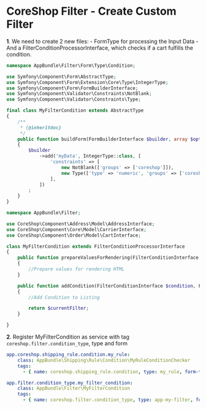 # CoreShop Filter - Create Custom Filter

**1**. We need to create 2 new files:
    - FormType for processing the Input Data
    - And a FilterConditionProcessorInterface, which checks if a cart fulfills the condition.

```php
namespace AppBundle\Filter\Form\Type\Condition;

use Symfony\Component\Form\AbstractType;
use Symfony\Component\Form\Extension\Core\Type\IntegerType;
use Symfony\Component\Form\FormBuilderInterface;
use Symfony\Component\Validator\Constraints\NotBlank;
use Symfony\Component\Validator\Constraints\Type;

final class MyFilterCondition extends AbstractType
{
    /**
     * {@inheritdoc}
     */
    public function buildForm(FormBuilderInterface $builder, array $options)
    {
        $builder
            ->add('myData', IntegerType::class, [
                'constraints' => [
                    new NotBlank(['groups' => ['coreshop']]),
                    new Type(['type' => 'numeric', 'groups' => ['coreshop']]),
                ],
            ])
        ;
    }
}

```

```php
namespace AppBundle\Filter;

use CoreShop\Component\Address\Model\AddressInterface;
use CoreShop\Component\Core\Model\CarrierInterface;
use CoreShop\Component\Order\Model\CartInterface;

class MyFilterCondition extends FilterConditionProcessorInterface
{
    public function prepareValuesForRendering(FilterConditionInterface $condition, FilterInterface $filter, ListingInterface $list, $currentFilter)
    {
        //Prepare values for rendering HTML
    }

    public function addCondition(FilterConditionInterface $condition, FilterInterface $filter, ListingInterface $list, $currentFilter, ParameterBag $parameterBag, $isPrecondition = false)
    {
        //Add Condition to Listing

        return $currentFilter;
    }

}
```

**2**. Register MyFilterCondition as service with tag ```coreshop.filter.condition_type```, type and form

```yaml
app.coreshop.shipping_rule.condition.my_rule:
    class: AppBundle\Shipping\Rule\Condition\MyRuleConditionChecker
    tags:
      - { name: coreshop.shipping_rule.condition, type: my_rule, form-type: AppBundle\Shipping\Form\Type\Condition\MyRuleConfigurationType }

app.filter.condition_type.my_filter_condition:
    class: AppBundle\Filter\MyFilterCondition
    tags:
      - { name: coreshop.filter.condition_type, type: app-my-filter, form-type: AppBundle\Filter\Form\Type\Condition\MyFilterCondition}
```